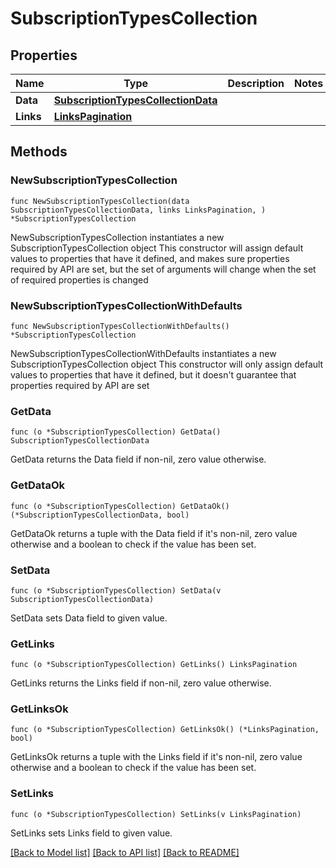 # SubscriptionTypesCollection

## Properties

Name | Type | Description | Notes
------------ | ------------- | ------------- | -------------
**Data** | [**SubscriptionTypesCollectionData**](SubscriptionTypesCollectionData.md) |  | 
**Links** | [**LinksPagination**](LinksPagination.md) |  | 

## Methods

### NewSubscriptionTypesCollection

`func NewSubscriptionTypesCollection(data SubscriptionTypesCollectionData, links LinksPagination, ) *SubscriptionTypesCollection`

NewSubscriptionTypesCollection instantiates a new SubscriptionTypesCollection object
This constructor will assign default values to properties that have it defined,
and makes sure properties required by API are set, but the set of arguments
will change when the set of required properties is changed

### NewSubscriptionTypesCollectionWithDefaults

`func NewSubscriptionTypesCollectionWithDefaults() *SubscriptionTypesCollection`

NewSubscriptionTypesCollectionWithDefaults instantiates a new SubscriptionTypesCollection object
This constructor will only assign default values to properties that have it defined,
but it doesn't guarantee that properties required by API are set

### GetData

`func (o *SubscriptionTypesCollection) GetData() SubscriptionTypesCollectionData`

GetData returns the Data field if non-nil, zero value otherwise.

### GetDataOk

`func (o *SubscriptionTypesCollection) GetDataOk() (*SubscriptionTypesCollectionData, bool)`

GetDataOk returns a tuple with the Data field if it's non-nil, zero value otherwise
and a boolean to check if the value has been set.

### SetData

`func (o *SubscriptionTypesCollection) SetData(v SubscriptionTypesCollectionData)`

SetData sets Data field to given value.


### GetLinks

`func (o *SubscriptionTypesCollection) GetLinks() LinksPagination`

GetLinks returns the Links field if non-nil, zero value otherwise.

### GetLinksOk

`func (o *SubscriptionTypesCollection) GetLinksOk() (*LinksPagination, bool)`

GetLinksOk returns a tuple with the Links field if it's non-nil, zero value otherwise
and a boolean to check if the value has been set.

### SetLinks

`func (o *SubscriptionTypesCollection) SetLinks(v LinksPagination)`

SetLinks sets Links field to given value.



[[Back to Model list]](../README.md#documentation-for-models) [[Back to API list]](../README.md#documentation-for-api-endpoints) [[Back to README]](../README.md)


